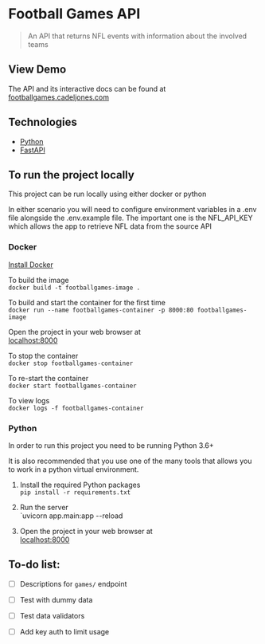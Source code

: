 # Football Games API
> An API that returns NFL events with information about the involved teams 


## View Demo
The API and its interactive docs can be found at [footballgames.cadeljones.com](https://footballgames.cadeljones.com/)

## Technologies
* [Python](https://www.python.org/)
* [FastAPI](https://fastapi.tiangolo.com/)

## To run the project locally
This project can be run locally using either docker or python

In either scenario you will need to configure environment variables in a .env file alongside the .env.example file.
The important one is the NFL_API_KEY which allows the app to retrieve NFL data from the source API


### Docker
[Install Docker](https://docs.docker.com/get-docker/)

To build the image   
`docker build -t footballgames-image .`

To build and start the container for the first time   
`docker run --name footballgames-container -p 8000:80 footballgames-image`

Open the project in your web browser at   
[localhost:8000](localhost:8000)

To stop the container   
`docker stop footballgames-container`

To re-start the container   
`docker start footballgames-container`

To view logs   
`docker logs -f footballgames-container`

### Python
In order to run this project you need to be running Python 3.6+

It is also recommended that you use one of the many tools that allows you to work in a python virtual
environment.

1. Install the required Python packages   
`pip install -r requirements.txt`

1. Run the server   
`uvicorn app.main:app --reload

1. Open the project in your web browser at   
[localhost:8000](localhost:8000)


## To-do list:
- [ ] Descriptions for `games/` endpoint
- [ ] Test with dummy data
- [ ] Test data validators
- [ ] Add key auth to limit usage

